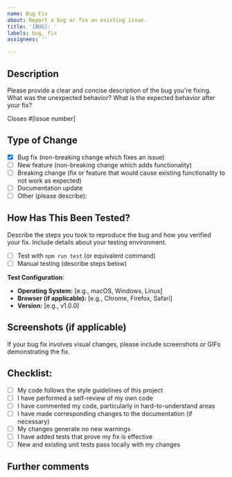 ```yaml
---
name: Bug Fix
about: Report a bug or fix an existing issue.
title: '[BUG]: '
labels: bug, fix
assignees: ''

---
```


## Description

Please provide a clear and concise description of the bug you're fixing. What was the unexpected behavior? What is the expected behavior after your fix?

Closes #[issue number]

## Type of Change

- [x] Bug fix (non-breaking change which fixes an issue)
- [ ] New feature (non-breaking change which adds functionality)
- [ ] Breaking change (fix or feature that would cause existing functionality to not work as expected)
- [ ] Documentation update
- [ ] Other (please describe):

## How Has This Been Tested?

Describe the steps you took to reproduce the bug and how you verified your fix. Include details about your testing environment.

- [ ] Test with `npm run test` (or equivalent command)
- [ ] Manual testing (describe steps below)

**Test Configuration**:
* **Operating System:** [e.g., macOS, Windows, Linux]
* **Browser (if applicable):** [e.g., Chrome, Firefox, Safari]
* **Version:** [e.g., v1.0.0]

## Screenshots (if applicable)

If your bug fix involves visual changes, please include screenshots or GIFs demonstrating the fix.

## Checklist:

- [ ] My code follows the style guidelines of this project
- [ ] I have performed a self-review of my own code
- [ ] I have commented my code, particularly in hard-to-understand areas
- [ ] I have made corresponding changes to the documentation (if necessary)
- [ ] My changes generate no new warnings
- [ ] I have added tests that prove my fix is effective
- [ ] New and existing unit tests pass locally with my changes

## Further comments
